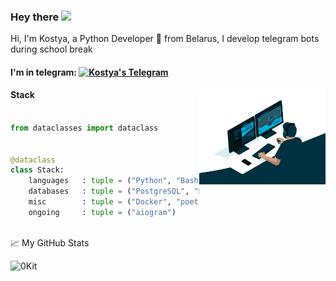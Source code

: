 ### Hey there <img src="https://media.giphy.com/media/hvRJCLFzcasrR4ia7z/giphy.gif" width="25px">


Hi, I'm Kostya, a Python Developer 🚀 from Belarus, I develop telegram bots during school break

<h4> I'm in telegram: 
  <a href="https://t.me/Forzend">
    <img alt="Kostya's Telegram" width="22px" src="https://cdn.jsdelivr.net/npm/simple-icons@v3/icons/telegram.svg" />
  </a>
</h4>
  
<div>
  
  
  <a align="right" href="https://github.com/0Kit/0Kit/blob/main/code.gif">
    <img align="right" src="https://github.com/0Kit/0Kit/raw/main/code.gif" width="40%">
  </a>


  <h4> Stack </h4>

  ```python
  ​
  from dataclasses import dataclass
  
  
  @dataclass
  class Stack:
      languages   : tuple = ("Python", "Bash")
      databases   : tuple = ("PostgreSQL", "Redis")
      misc        : tuple = ("Docker", "poetry")
      ongoing     : tuple = ("aiogram")
  ​
  ```
</div>

📈 My GitHub Stats

<img src="https://github-readme-stats.vercel.app/api?username=0Kit&show_icons=true&theme=gotham" alt="0Kit">

